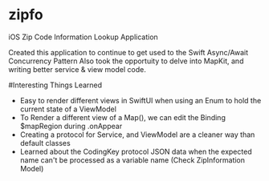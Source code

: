 # zipfo
iOS Zip Code Information Lookup Application

Created this application to continue to get used to the Swift Async/Await Concurrency Pattern
Also took the opportuity to delve into MapKit, and writing better service & view model code.

#Interesting Things Learned
- Easy to render different views in SwiftUI when using an Enum to hold the current state of a ViewModel
- To Render a different view of a Map(), we can edit the Binding $mapRegion during .onAppear
- Creating a protocol for Service, and ViewModel are a cleaner way than default classes
- Learned about the CodingKey protocol JSON data when the expected name can't be processed as a variable name (Check ZipInformation Model)
